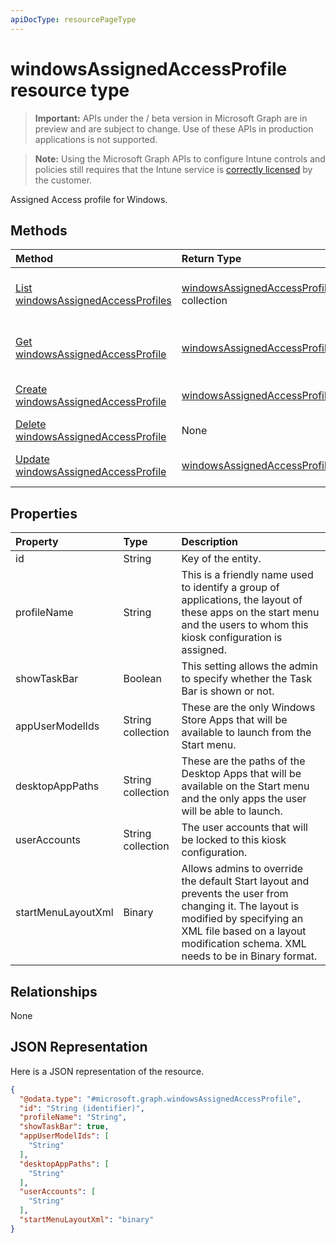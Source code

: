 ```yaml
---
apiDocType: resourcePageType
---
```

# windowsAssignedAccessProfile resource type

> **Important:** APIs under the / beta version in Microsoft Graph are in preview and are subject to change. Use of these APIs in production applications is not supported.

> **Note:** Using the Microsoft Graph APIs to configure Intune controls and policies still requires that the Intune service is [correctly licensed](https://go.microsoft.com/fwlink/?linkid=839381) by the customer.

Assigned Access profile for Windows.
## Methods
|Method|Return Type|Description|
|:---|:---|:---|
|[List windowsAssignedAccessProfiles](../api/intune_deviceconfig_windowsassignedaccessprofile_list.md)|[windowsAssignedAccessProfile](../resources/intune_deviceconfig_windowsassignedaccessprofile.md) collection|List properties and relationships of the [windowsAssignedAccessProfile](../resources/intune_deviceconfig_windowsassignedaccessprofile.md) objects.|
|[Get windowsAssignedAccessProfile](../api/intune_deviceconfig_windowsassignedaccessprofile_get.md)|[windowsAssignedAccessProfile](../resources/intune_deviceconfig_windowsassignedaccessprofile.md)|Read properties and relationships of the [windowsAssignedAccessProfile](../resources/intune_deviceconfig_windowsassignedaccessprofile.md) object.|
|[Create windowsAssignedAccessProfile](../api/intune_deviceconfig_windowsassignedaccessprofile_create.md)|[windowsAssignedAccessProfile](../resources/intune_deviceconfig_windowsassignedaccessprofile.md)|Create a new [windowsAssignedAccessProfile](../resources/intune_deviceconfig_windowsassignedaccessprofile.md) object.|
|[Delete windowsAssignedAccessProfile](../api/intune_deviceconfig_windowsassignedaccessprofile_delete.md)|None|Deletes a [windowsAssignedAccessProfile](../resources/intune_deviceconfig_windowsassignedaccessprofile.md).|
|[Update windowsAssignedAccessProfile](../api/intune_deviceconfig_windowsassignedaccessprofile_update.md)|[windowsAssignedAccessProfile](../resources/intune_deviceconfig_windowsassignedaccessprofile.md)|Update the properties of a [windowsAssignedAccessProfile](../resources/intune_deviceconfig_windowsassignedaccessprofile.md) object.|

## Properties
|Property|Type|Description|
|:---|:---|:---|
|id|String|Key of the entity.|
|profileName|String|This is a friendly name used to identify a group of applications, the layout of these apps on the start menu and the users to whom this kiosk configuration is assigned.|
|showTaskBar|Boolean|This setting allows the admin to specify whether the Task Bar is shown or not.|
|appUserModelIds|String collection|These are the only Windows Store Apps that will be available to launch from the Start menu.|
|desktopAppPaths|String collection|These are the paths of the Desktop Apps that will be available on the Start menu and the only apps the user will be able to launch.|
|userAccounts|String collection|The user accounts that will be locked to this kiosk configuration.|
|startMenuLayoutXml|Binary|Allows admins to override the default Start layout and prevents the user from changing it. The layout is modified by specifying an XML file based on a layout modification schema. XML needs to be in Binary format.|

## Relationships
None
## JSON Representation
Here is a JSON representation of the resource.
<!-- {
  "blockType": "resource",
  "keyProperty": "id",
  "@odata.type": "microsoft.graph.windowsAssignedAccessProfile"
}
-->
``` json
{
  "@odata.type": "#microsoft.graph.windowsAssignedAccessProfile",
  "id": "String (identifier)",
  "profileName": "String",
  "showTaskBar": true,
  "appUserModelIds": [
    "String"
  ],
  "desktopAppPaths": [
    "String"
  ],
  "userAccounts": [
    "String"
  ],
  "startMenuLayoutXml": "binary"
}
```





